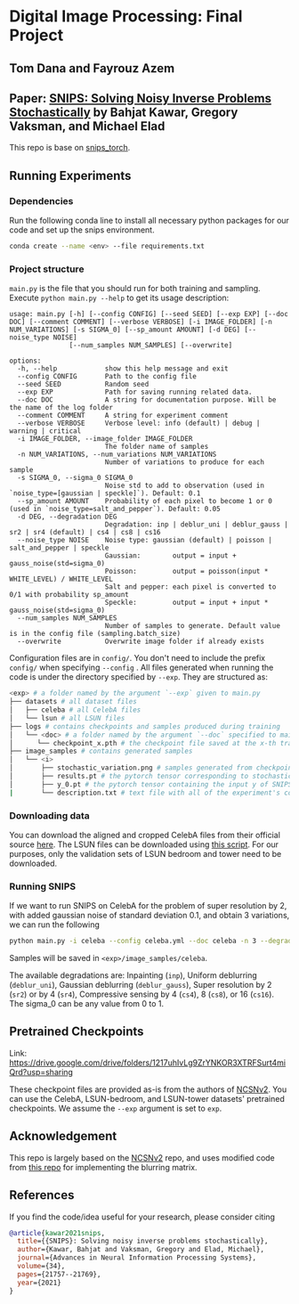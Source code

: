 # Digital Image Processing: Final Project
## Tom Dana and Fayrouz Azem

## Paper: [SNIPS: Solving Noisy Inverse Problems Stochastically](http://arxiv.org/abs/2105.14951) by Bahjat Kawar, Gregory Vaksman, and Michael Elad

This repo is base on [snips_torch](https://github.com/bahjat-kawar/snips_torch).

## Running Experiments

### Dependencies

Run the following conda line to install all necessary python packages for our code and set up the snips environment.

```bash
conda create --name <env> --file requirements.txt
```

### Project structure

`main.py` is the file that you should run for both training and sampling. Execute ```python main.py --help``` to get its usage description:

```
usage: main.py [-h] [--config CONFIG] [--seed SEED] [--exp EXP] [--doc DOC] [--comment COMMENT] [--verbose VERBOSE] [-i IMAGE_FOLDER] [-n NUM_VARIATIONS] [-s SIGMA_0] [--sp_amount AMOUNT] [-d DEG] [--noise_type NOISE]
               [--num_samples NUM_SAMPLES] [--overwrite]

options:
  -h, --help            show this help message and exit
  --config CONFIG       Path to the config file
  --seed SEED           Random seed
  --exp EXP             Path for saving running related data.
  --doc DOC             A string for documentation purpose. Will be the name of the log folder
  --comment COMMENT     A string for experiment comment
  --verbose VERBOSE     Verbose level: info (default) | debug | warning | critical
  -i IMAGE_FOLDER, --image_folder IMAGE_FOLDER
                        The folder name of samples
  -n NUM_VARIATIONS, --num_variations NUM_VARIATIONS
                        Number of variations to produce for each sample
  -s SIGMA_0, --sigma_0 SIGMA_0
                        Noise std to add to observation (used in `noise_type=[gaussian | speckle]`). Default: 0.1
  --sp_amount AMOUNT    Probability of each pixel to become 1 or 0 (used in `noise_type=salt_and_pepper`). Default: 0.05
  -d DEG, --degradation DEG
                        Degradation: inp | deblur_uni | deblur_gauss | sr2 | sr4 (default) | cs4 | cs8 | cs16
  --noise_type NOISE    Noise type: gaussian (default) | poisson | salt_and_pepper | speckle
                        Gaussian:        output = input + gauss_noise(std=sigma_0)
                        Poisson:         output = poisson(input * WHITE_LEVEL) / WHITE_LEVEL
                        Salt and pepper: each pixel is converted to 0/1 with probability sp_amount
                        Speckle:         output = input + input * gauss_noise(std=sigma_0)
  --num_samples NUM_SAMPLES
                        Number of samples to generate. Default value is in the config file (sampling.batch_size)
  --overwrite           Overwrite image folder if already exists
```

Configuration files are in `config/`. You don't need to include the prefix `config/` when specifying  `--config` . All files generated when running the code is under the directory specified by `--exp`. They are structured as:

```bash
<exp> # a folder named by the argument `--exp` given to main.py
├── datasets # all dataset files
│   ├── celeba # all CelebA files
│   └── lsun # all LSUN files
├── logs # contains checkpoints and samples produced during training
│   └── <doc> # a folder named by the argument `--doc` specified to main.py
│      └── checkpoint_x.pth # the checkpoint file saved at the x-th training iteration
├── image_samples # contains generated samples
│   └── <i>
│       ├── stochastic_variation.png # samples generated from checkpoint_x.pth, including original, degraded, mean, and std   
│       ├── results.pt # the pytorch tensor corresponding to stochastic_variation.png
│       ├── y_0.pt # the pytorch tensor containing the input y of SNIPS
|       └── description.txt # text file with all of the experiment's configs and results
```

### Downloading data

You can download the aligned and cropped CelebA files from their official source [here](http://mmlab.ie.cuhk.edu.hk/projects/CelebA.html). The LSUN files can be downloaded using [this script](https://github.com/fyu/lsun). For our purposes, only the validation sets of LSUN bedroom and tower need to be downloaded.

### Running SNIPS

If we want to run SNIPS on CelebA for the problem of super resolution by 2, with added gaussian noise of standard deviation 0.1, and obtain 3 variations, we can run the following

```bash
python main.py -i celeba --config celeba.yml --doc celeba -n 3 --degradation sr2 --noise_type gaussian --sigma_0 0.1
```

Samples will be saved in `<exp>/image_samples/celeba`.

The available degradations are: Inpainting (`inp`), Uniform deblurring (`deblur_uni`), Gaussian deblurring (`deblur_gauss`), Super resolution by 2 (`sr2`) or by 4 (`sr4`), Compressive sensing by 4 (`cs4`), 8 (`cs8`), or 16 (`cs16`). The sigma_0 can be any value from 0 to 1.

## Pretrained Checkpoints

Link: https://drive.google.com/drive/folders/1217uhIvLg9ZrYNKOR3XTRFSurt4miQrd?usp=sharing

These checkpoint files are provided as-is from the authors of [NCSNv2](https://github.com/ermongroup/ncsnv2). You can use the CelebA, LSUN-bedroom, and LSUN-tower datasets' pretrained checkpoints. We assume the `--exp` argument is set to `exp`.

## Acknowledgement

This repo is largely based on the [NCSNv2](https://github.com/ermongroup/ncsnv2) repo, and uses modified code from [this repo](https://github.com/alisaaalehi/convolution_as_multiplication) for implementing the blurring matrix.

## References

If you find the code/idea useful for your research, please consider citing

```bib
@article{kawar2021snips,
  title={{SNIPS}: Solving noisy inverse problems stochastically},
  author={Kawar, Bahjat and Vaksman, Gregory and Elad, Michael},
  journal={Advances in Neural Information Processing Systems},
  volume={34},
  pages={21757--21769},
  year={2021}
}
```

